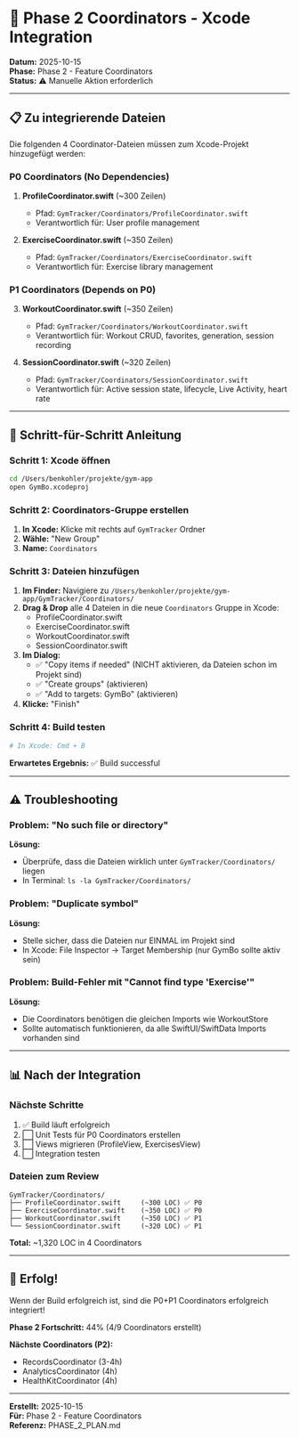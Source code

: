 # 🔧 Phase 2 Coordinators - Xcode Integration

**Datum:** 2025-10-15  
**Phase:** Phase 2 - Feature Coordinators  
**Status:** ⚠️ Manuelle Aktion erforderlich

---

## 📋 Zu integrierende Dateien

Die folgenden 4 Coordinator-Dateien müssen zum Xcode-Projekt hinzugefügt werden:

### P0 Coordinators (No Dependencies)
1. **ProfileCoordinator.swift** (~300 Zeilen)
   - Pfad: `GymTracker/Coordinators/ProfileCoordinator.swift`
   - Verantwortlich für: User profile management
   
2. **ExerciseCoordinator.swift** (~350 Zeilen)
   - Pfad: `GymTracker/Coordinators/ExerciseCoordinator.swift`
   - Verantwortlich für: Exercise library management

### P1 Coordinators (Depends on P0)
3. **WorkoutCoordinator.swift** (~350 Zeilen)
   - Pfad: `GymTracker/Coordinators/WorkoutCoordinator.swift`
   - Verantwortlich für: Workout CRUD, favorites, generation, session recording
   
4. **SessionCoordinator.swift** (~320 Zeilen)
   - Pfad: `GymTracker/Coordinators/SessionCoordinator.swift`
   - Verantwortlich für: Active session state, lifecycle, Live Activity, heart rate

---

## 🎯 Schritt-für-Schritt Anleitung

### Schritt 1: Xcode öffnen
```bash
cd /Users/benkohler/projekte/gym-app
open GymBo.xcodeproj
```

### Schritt 2: Coordinators-Gruppe erstellen

1. **In Xcode:** Klicke mit rechts auf `GymTracker` Ordner
2. **Wähle:** "New Group"
3. **Name:** `Coordinators`

### Schritt 3: Dateien hinzufügen

1. **Im Finder:** Navigiere zu `/Users/benkohler/projekte/gym-app/GymTracker/Coordinators/`
2. **Drag & Drop** alle 4 Dateien in die neue `Coordinators` Gruppe in Xcode:
   - ProfileCoordinator.swift
   - ExerciseCoordinator.swift
   - WorkoutCoordinator.swift
   - SessionCoordinator.swift
3. **Im Dialog:**
   - ✅ "Copy items if needed" (NICHT aktivieren, da Dateien schon im Projekt sind)
   - ✅ "Create groups" (aktivieren)
   - ✅ "Add to targets: GymBo" (aktivieren)
4. **Klicke:** "Finish"

### Schritt 4: Build testen

```bash
# In Xcode: Cmd + B
```

**Erwartetes Ergebnis:** ✅ Build successful

---

## ⚠️ Troubleshooting

### Problem: "No such file or directory"
**Lösung:** 
- Überprüfe, dass die Dateien wirklich unter `GymTracker/Coordinators/` liegen
- In Terminal: `ls -la GymTracker/Coordinators/`

### Problem: "Duplicate symbol"
**Lösung:** 
- Stelle sicher, dass die Dateien nur EINMAL im Projekt sind
- In Xcode: File Inspector → Target Membership (nur GymBo sollte aktiv sein)

### Problem: Build-Fehler mit "Cannot find type 'Exercise'"
**Lösung:**
- Die Coordinators benötigen die gleichen Imports wie WorkoutStore
- Sollte automatisch funktionieren, da alle SwiftUI/SwiftData Imports vorhanden sind

---

## 📊 Nach der Integration

### Nächste Schritte

1. ✅ Build läuft erfolgreich
2. ⬜ Unit Tests für P0 Coordinators erstellen
3. ⬜ Views migrieren (ProfileView, ExercisesView)
4. ⬜ Integration testen

### Dateien zum Review

```
GymTracker/Coordinators/
├── ProfileCoordinator.swift     (~300 LOC) ✅ P0
├── ExerciseCoordinator.swift    (~350 LOC) ✅ P0
├── WorkoutCoordinator.swift     (~350 LOC) ✅ P1
└── SessionCoordinator.swift     (~320 LOC) ✅ P1
```

**Total:** ~1,320 LOC in 4 Coordinators

---

## 🎉 Erfolg!

Wenn der Build erfolgreich ist, sind die P0+P1 Coordinators erfolgreich integriert!

**Phase 2 Fortschritt:** 44% (4/9 Coordinators erstellt)

**Nächste Coordinators (P2):**
- RecordsCoordinator (3-4h)
- AnalyticsCoordinator (4h)
- HealthKitCoordinator (4h)

---

**Erstellt:** 2025-10-15  
**Für:** Phase 2 - Feature Coordinators  
**Referenz:** PHASE_2_PLAN.md
